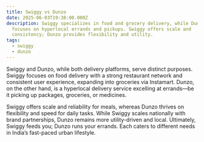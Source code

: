 ```yaml
---
title: Swiggy vs Dunzo
date: 2025-06-03T19:38:00.000Z
description: Swiggy specializes in food and grocery delivery, while Dunzo
  focuses on hyperlocal errands and pickups. Swiggy offers scale and
  consistency; Dunzo provides flexibility and utility.
tags:
  - swiggy
  - dunzo
---
```

Swiggy and Dunzo, while both delivery platforms, serve distinct purposes. Swiggy focuses on food delivery with a strong restaurant network and consistent user experience, expanding into groceries via Instamart. Dunzo, on the other hand, is a hyperlocal delivery service excelling at errands—be it picking up packages, groceries, or medicines.

Swiggy offers scale and reliability for meals, whereas Dunzo thrives on flexibility and speed for daily tasks. While Swiggy scales nationally with brand partnerships, Dunzo remains more utility-driven and local. Ultimately, Swiggy feeds you; Dunzo runs your errands. Each caters to different needs in India’s fast-paced urban lifestyle.

